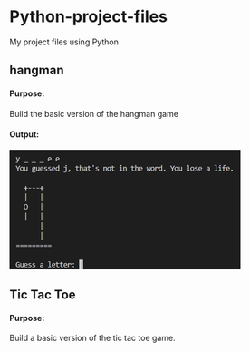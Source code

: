 # Python-project-files
My project files using Python
## hangman
#### Purpose:  
Build the basic version of the hangman game
#### Output:
![hangman_output](hangman/hangman_output.png)
## Tic Tac Toe
#### Purpose:  
Build a basic version of the tic tac toe game.

